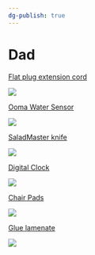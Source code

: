 ```yaml
---
dg-publish: true
---
```


# Dad

[Flat plug extension cord](https://www.amazon.com/gp/product/B077NQB72S/ref=ppx_yo_dt_b_asin_title_o02_s01?ie=UTF8&th=1)

![](https://m.media-amazon.com/images/W/WEBP_402378-T2/images/I/41-oa+2KbBL._AC_.jpg)

[Ooma Water Sensor](https://www.amazon.com/Ooma-Water-Sensor-works-Telo/dp/B071WMHWTH/ref=sr_1_1)

![](https://m.media-amazon.com/images/W/WEBP_402378-T2/images/I/71RiRTBJwwL._AC_SL1500_.jpg)

[SaladMaster knife](https://saladmaster.com/en-us/our-products/product-details/cutlery-set)

![](https://saladmaster.com/DesktopModules/Revindex.Dnn.RevindexStorefront/Portals/1/Gallery/ea398239-2ecf-470d-87b8-acdae32ae4f8.jpg)

[Digital Clock](https://www.amazon.com/dp/B07L4B6LYB/?coliid=I2A61VP0JI4OAE&colid=2JZKFTGNBQ2GJ&psc=1&ref_=lv_ov_lig_dp_it)

![](https://m.media-amazon.com/images/W/WEBP_402378-T2/images/I/61aHpABj+BL._AC_SL1500_.jpg)

[Chair Pads](https://www.amazon.com/dp/B086STL296/)

![](https://m.media-amazon.com/images/W/WEBP_402378-T2/images/I/61bvH3PNA6L._AC_SL1200_.jpg)

[Glue lamenate](https://www.amazon.com/Cal-Flor-GL82114CF-Eurobond-Floating-Floor/dp/B003DKSWK4/ref=sr_1_3)

![](https://m.media-amazon.com/images/W/WEBP_402378-T2/images/I/81mE0p+GWUL._AC_SL1500_.jpg)